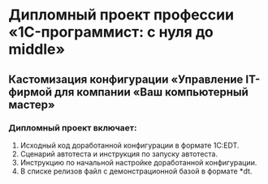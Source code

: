 # Дипломный проект профессии «1C-программист: с нуля до middle»

## Кастомизация конфигурации «Управление IT-фирмой для компании «Ваш компьютерный мастер»

### Дипломный проект включает:

1. Исходный код доработанной конфигурации в формате 1C:EDT.
2. Сценарий автотеста и инструкция по запуску автотеста.
3. Инструкцию по начальной настройке доработанной конфигурации.
4. В списке релизов файл с демонстрационной базой в формате *dt.




